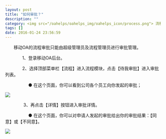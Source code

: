 ```yaml
---
layout: post
title: "如何审批？"
description: ""
category: <img src="/oahelps/oahelps_img/oahelps_icon/process.png"> 流程审批与管理
tags: []
date: 2016-01-24 23:56:59
---
```

&#160; &#160; &#160; &#160;移动OA的流程审批只能由超级管理员及流程管理员进行审批管理。

&#160; &#160; &#160; &#160;&#160; &#160; &#160; &#160;1、登录移动OA后台。

&#160; &#160; &#160; &#160;&#160; &#160; &#160; &#160;2、选择顶部菜单栏【流程】进入流程模块，点击【待我审批】进入审批列表。

&#160; &#160; &#160; &#160;&#160; &#160; &#160; &#160; &#160; &#160; ● 在这个页面，你可以看到公司各个员工向你发起的审批；

![](../../../../../../../../oahelps_img/liucheng_4.png)

&#160; &#160; &#160; &#160;&#160; &#160; &#160; &#160; 3、再点击【详情】按钮进入审批详情。

&#160; &#160; &#160; &#160;&#160; &#160; &#160; &#160; &#160; &#160; ● 在这个页面，你可以对申请人发起的审批给出你的审批结果：【同意】或【不同意】。

![](../../../../../../../../oahelps_img/liucheng_5.png)
